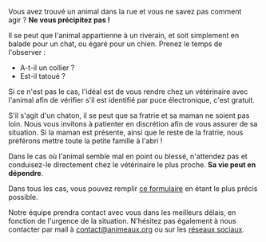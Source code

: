 Vous avez trouvé un animal dans la rue et vous ne savez pas comment agir ?
**Ne vous précipitez pas !**

Il se peut que l'animal appartienne à un riverain, et soit simplement en balade pour un chat, ou égaré pour un chien.
Prenez le temps de l'observer :

- A-t-il un collier ?
- Est-il tatoué ?

Si ce n'est pas le cas, l'idéal est de vous rendre chez un vétérinaire avec l'animal afin de vérifier s'il est identifié par puce électronique, c'est gratuit.

S'il s'agit d'un chaton, il se peut que sa fratrie et sa maman ne soient pas loin. Nous vous invitons à patienter en discrétion afin de vous assurer de sa situation.
Si la maman est présente, ainsi que le reste de la fratrie, nous préférons mettre toute la petite famille à l'abri !

Dans le cas où l'animal semble mal en point ou blessé, n'attendez pas et conduisez-le directement chez le vétérinaire le plus proche. **Sa vie peut en dépendre**.

Dans tous les cas, vous pouvez remplir [ce formulaire](https://www.webquest.fr/?m=99978_demande-de-prise-en-charge-ani-meaux) en étant le plus précis possible.

Notre équipe prendra contact avec vous dans les meilleurs délais, en fonction de l'urgence de la situation.
N'hésitez pas également à nous contacter par mail à [contact@animeaux.org](mailto:contact@animeaux.org) ou sur les [réseaux sociaux](https://www.facebook.com/animeaux.protectionanimale).
